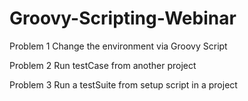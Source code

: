 # Groovy-Scripting-Webinar

Problem 1
Change the environment via Groovy Script

Problem 2
Run testCase from another project

Problem 3
Run a testSuite from setup script in a project

